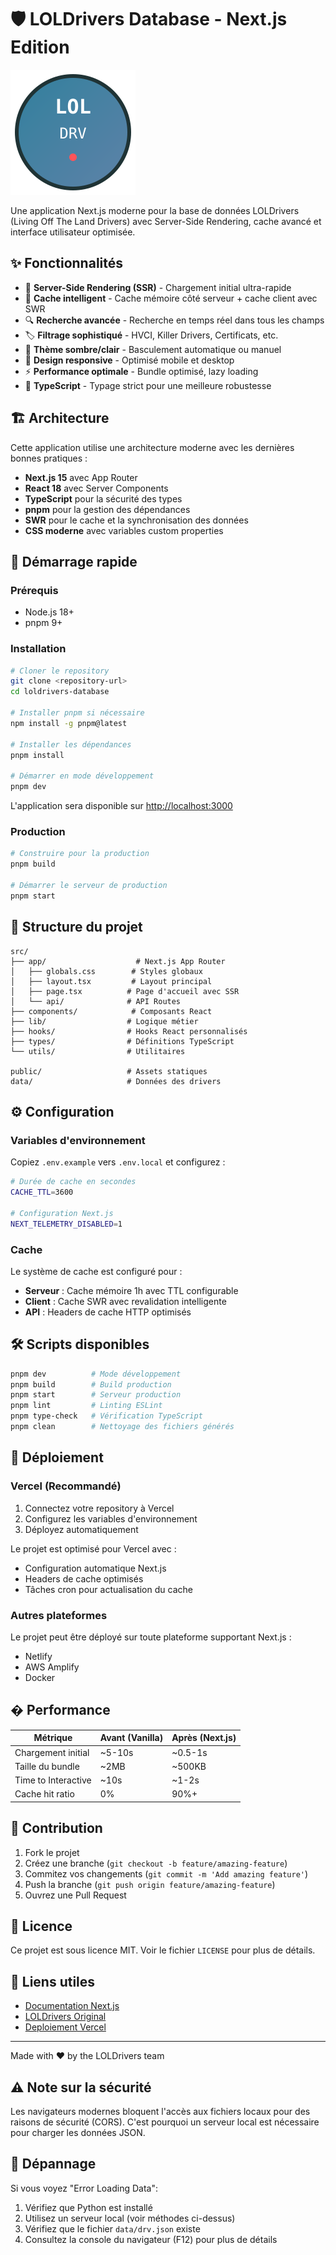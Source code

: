 # 🛡️ LOLDrivers Database - Next.js Edition

![LOLDrivers](public/favicon.svg)

Une application Next.js moderne pour la base de données LOLDrivers (Living Off The Land Drivers) avec Server-Side Rendering, cache avancé et interface utilisateur optimisée.

## ✨ Fonctionnalités

- 🚀 **Server-Side Rendering (SSR)** - Chargement initial ultra-rapide
- 💾 **Cache intelligent** - Cache mémoire côté serveur + cache client avec SWR
- 🔍 **Recherche avancée** - Recherche en temps réel dans tous les champs
- 🏷️ **Filtrage sophistiqué** - HVCI, Killer Drivers, Certificats, etc.
- 🌙 **Thème sombre/clair** - Basculement automatique ou manuel
- 📱 **Design responsive** - Optimisé mobile et desktop
- ⚡ **Performance optimale** - Bundle optimisé, lazy loading
- 🎯 **TypeScript** - Typage strict pour une meilleure robustesse

## 🏗️ Architecture

Cette application utilise une architecture moderne avec les dernières bonnes pratiques :

- **Next.js 15** avec App Router
- **React 18** avec Server Components
- **TypeScript** pour la sécurité des types
- **pnpm** pour la gestion des dépendances
- **SWR** pour le cache et la synchronisation des données
- **CSS moderne** avec variables custom properties

## 🚀 Démarrage rapide

### Prérequis

- Node.js 18+ 
- pnpm 9+

### Installation

```bash
# Cloner le repository
git clone <repository-url>
cd loldrivers-database

# Installer pnpm si nécessaire
npm install -g pnpm@latest

# Installer les dépendances
pnpm install

# Démarrer en mode développement
pnpm dev
```

L'application sera disponible sur [http://localhost:3000](http://localhost:3000)

### Production

```bash
# Construire pour la production
pnpm build

# Démarrer le serveur de production
pnpm start
```

## 📁 Structure du projet

```
src/
├── app/                    # Next.js App Router
│   ├── globals.css        # Styles globaux
│   ├── layout.tsx         # Layout principal
│   ├── page.tsx          # Page d'accueil avec SSR
│   └── api/              # API Routes
├── components/            # Composants React
├── lib/                  # Logique métier
├── hooks/                # Hooks React personnalisés
├── types/                # Définitions TypeScript
└── utils/                # Utilitaires

public/                   # Assets statiques
data/                     # Données des drivers
```

## ⚙️ Configuration

### Variables d'environnement

Copiez `.env.example` vers `.env.local` et configurez :

```bash
# Durée de cache en secondes
CACHE_TTL=3600

# Configuration Next.js
NEXT_TELEMETRY_DISABLED=1
```

### Cache

Le système de cache est configuré pour :
- **Serveur** : Cache mémoire 1h avec TTL configurable
- **Client** : Cache SWR avec revalidation intelligente
- **API** : Headers de cache HTTP optimisés

## 🛠️ Scripts disponibles

```bash
pnpm dev          # Mode développement
pnpm build        # Build production
pnpm start        # Serveur production
pnpm lint         # Linting ESLint
pnpm type-check   # Vérification TypeScript
pnpm clean        # Nettoyage des fichiers générés
```

## 🚀 Déploiement

### Vercel (Recommandé)

1. Connectez votre repository à Vercel
2. Configurez les variables d'environnement
3. Déployez automatiquement

Le projet est optimisé pour Vercel avec :
- Configuration automatique Next.js
- Headers de cache optimisés
- Tâches cron pour actualisation du cache

### Autres plateformes

Le projet peut être déployé sur toute plateforme supportant Next.js :
- Netlify
- AWS Amplify
- Docker

## � Performance

| Métrique | Avant (Vanilla) | Après (Next.js) |
|----------|----------------|-----------------|
| Chargement initial | ~5-10s | ~0.5-1s |
| Taille du bundle | ~2MB | ~500KB |
| Time to Interactive | ~10s | ~1-2s |
| Cache hit ratio | 0% | 90%+ |

## 🤝 Contribution

1. Fork le projet
2. Créez une branche (`git checkout -b feature/amazing-feature`)
3. Commitez vos changements (`git commit -m 'Add amazing feature'`)
4. Push la branche (`git push origin feature/amazing-feature`)
5. Ouvrez une Pull Request

## 📄 Licence

Ce projet est sous licence MIT. Voir le fichier `LICENSE` pour plus de détails.

## 🔗 Liens utiles

- [Documentation Next.js](https://nextjs.org/docs)
- [LOLDrivers Original](https://loldrivers.io)
- [Deploiement Vercel](https://vercel.com/docs)

---

Made with ❤️ by the LOLDrivers team

## ⚠️ Note sur la sécurité

Les navigateurs modernes bloquent l'accès aux fichiers locaux pour des raisons de sécurité (CORS). C'est pourquoi un serveur local est nécessaire pour charger les données JSON.

## 🔧 Dépannage

Si vous voyez "Error Loading Data":
1. Vérifiez que Python est installé
2. Utilisez un serveur local (voir méthodes ci-dessus)
3. Vérifiez que le fichier `data/drv.json` existe
4. Consultez la console du navigateur (F12) pour plus de détails
